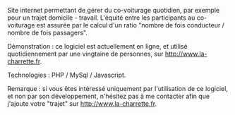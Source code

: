 Site internet permettant de gérer du co-voiturage quotidien, par exemple pour un trajet domicile - travail.
L'équité entre les participants au co-voiturage est assurée par le calcul d'un ratio "nombre de fois conducteur / nombre de fois passagers".

Démonstration : ce logiciel est actuellement en ligne, et utilisé quotidiennement par une vingtaine de personnes, sur http://www.la-charrette.fr.

Technologies : PHP / MySql / Javascript.

Remarque : si vous êtes intéressé uniquement par l'utilisation de ce logiciel, et non par son développement, n'hésitez pas à me contacter afin que j'ajoute votre "trajet" sur http://www.la-charrette.fr.